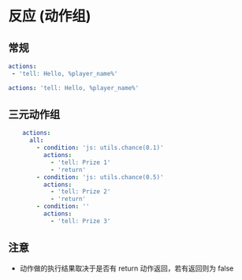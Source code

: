 # 反应 \(动作组\)

## 常规

```yaml
actions:
 - 'tell: Hello, %player_name%'
```

```yaml
actions: 'tell: Hello, %player_name%'
```

## 三元动作组

```yaml
    actions:
      all:
        - condition: 'js: utils.chance(0.1)'
          actions:
            - 'tell: Prize 1'
            - 'return'
        - condition: 'js: utils.chance(0.5)'
          actions:
            - 'tell: Prize 2'
            - 'return'
        - condition: ''
          actions:
            - 'tell: Prize 3'
```

## 注意

* 动作做的执行结果取决于是否有 return 动作返回，若有返回则为 false

